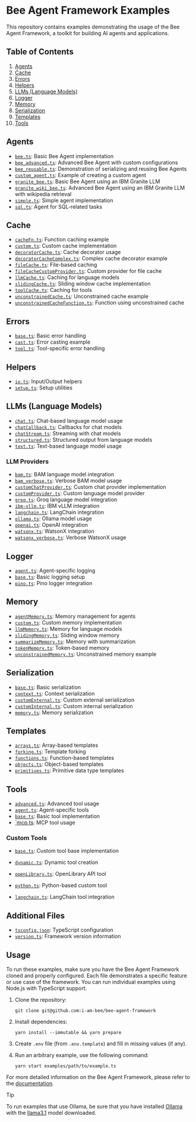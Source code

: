 # Bee Agent Framework Examples

This repository contains examples demonstrating the usage of the Bee Agent Framework, a toolkit for building AI agents and applications.

## Table of Contents

1. [Agents](#agents)
2. [Cache](#cache)
3. [Errors](#errors)
4. [Helpers](#helpers)
5. [LLMs (Language Models)](#llms-language-models)
6. [Logger](#logger)
7. [Memory](#memory)
8. [Serialization](#serialization)
9. [Templates](#templates)
10. [Tools](#tools)

## Agents

- [`bee.ts`](agents/bee.ts): Basic Bee Agent implementation
- [`bee_advanced.ts`](agents/bee_advanced.ts): Advanced Bee Agent with custom configurations
- [`bee_reusable.ts`](agents/bee_reusable.ts): Demonstration of serializing and reusing Bee Agents
- [`custom_agent.ts`](agents/custom_agent.ts): Example of creating a custom agent
- [`granite_bee.ts`](agents/granite/granite_bee.ts): Basic Bee Agent using an IBM Granite LLM
- [`granite_wiki_bee.ts`](agents/granite/granite_wiki_bee.ts): Advanced Bee Agent using an IBM Granite LLM with wikipedia retrieval
- [`simple.ts`](agents/simple.ts): Simple agent implementation
- [`sql.ts`](agents/sql.ts): Agent for SQL-related tasks

## Cache

- [`cacheFn.ts`](cache/cacheFn.ts): Function caching example
- [`custom.ts`](cache/custom.ts): Custom cache implementation
- [`decoratorCache.ts`](cache/decoratorCache.ts): Cache decorator usage
- [`decoratorCacheComplex.ts`](cache/decoratorCacheComplex.ts): Complex cache decorator example
- [`fileCache.ts`](cache/fileCache.ts): File-based caching
- [`fileCacheCustomProvider.ts`](cache/fileCacheCustomProvider.ts): Custom provider for file cache
- [`llmCache.ts`](cache/llmCache.ts): Caching for language models
- [`slidingCache.ts`](cache/slidingCache.ts): Sliding window cache implementation
- [`toolCache.ts`](cache/toolCache.ts): Caching for tools
- [`unconstrainedCache.ts`](cache/unconstrainedCache.ts): Unconstrained cache example
- [`unconstrainedCacheFunction.ts`](cache/unconstrainedCacheFunction.ts): Function using unconstrained cache

## Errors

- [`base.ts`](errors/base.ts): Basic error handling
- [`cast.ts`](errors/cast.ts): Error casting example
- [`tool.ts`](errors/tool.ts): Tool-specific error handling

## Helpers

- [`io.ts`](helpers/io.ts): Input/Output helpers
- [`setup.ts`](helpers/setup.ts): Setup utilities

## LLMs (Language Models)

- [`chat.ts`](llms/chat.ts): Chat-based language model usage
- [`chatCallback.ts`](llms/chatCallback.ts): Callbacks for chat models
- [`chatStream.ts`](llms/chatStream.ts): Streaming with chat models
- [`structured.ts`](llms/structured.ts): Structured output from language models
- [`text.ts`](llms/text.ts): Text-based language model usage

### LLM Providers

- [`bam.ts`](llms/providers/bam.ts): BAM language model integration
- [`bam_verbose.ts`](llms/providers/bam_verbose.ts): Verbose BAM model usage
- [`customChatProvider.ts`](llms/providers/customChatProvider.ts): Custom chat provider implementation
- [`customProvider.ts`](llms/providers/customProvider.ts): Custom language model provider
- [`groq.ts`](llms/providers/groq.ts): Groq language model integration
- [`ibm-vllm.ts`](llms/providers/ibm-vllm.ts): IBM vLLM integration
- [`langchain.ts`](llms/providers/langchain.ts): LangChain integration
- [`ollama.ts`](llms/providers/ollama.ts): Ollama model usage
- [`openai.ts`](llms/providers/openai.ts): OpenAI integration
- [`watsonx.ts`](llms/providers/watsonx.ts): WatsonX integration
- [`watsonx_verbose.ts`](llms/providers/watsonx_verbose.ts): Verbose WatsonX usage

## Logger

- [`agent.ts`](logger/agent.ts): Agent-specific logging
- [`base.ts`](logger/base.ts): Basic logging setup
- [`pino.ts`](logger/pino.ts): Pino logger integration

## Memory

- [`agentMemory.ts`](memory/agentMemory.ts): Memory management for agents
- [`custom.ts`](memory/custom.ts): Custom memory implementation
- [`llmMemory.ts`](memory/llmMemory.ts): Memory for language models
- [`slidingMemory.ts`](memory/slidingMemory.ts): Sliding window memory
- [`summarizeMemory.ts`](memory/summarizeMemory.ts): Memory with summarization
- [`tokenMemory.ts`](memory/tokenMemory.ts): Token-based memory
- [`unconstrainedMemory.ts`](memory/unconstrainedMemory.ts): Unconstrained memory example

## Serialization

- [`base.ts`](serialization/base.ts): Basic serialization
- [`context.ts`](serialization/context.ts): Context serialization
- [`customExternal.ts`](serialization/customExternal.ts): Custom external serialization
- [`customInternal.ts`](serialization/customInternal.ts): Custom internal serialization
- [`memory.ts`](serialization/memory.ts): Memory serialization

## Templates

- [`arrays.ts`](templates/arrays.ts): Array-based templates
- [`forking.ts`](templates/forking.ts): Template forking
- [`functions.ts`](templates/functions.ts): Function-based templates
- [`objects.ts`](templates/objects.ts): Object-based templates
- [`primitives.ts`](templates/primitives.ts): Primitive data type templates

## Tools

- [`advanced.ts`](tools/advanced.ts): Advanced tool usage
- [`agent.ts`](tools/agent.ts): Agent-specific tools
- [`base.ts`](tools/base.ts): Basic tool implementation
- [`mcp.ts](tools/mcp.ts): MCP tool usage

### Custom Tools

- [`base.ts`](tools/custom/base.ts): Custom tool base implementation
- [`dynamic.ts`](tools/custom/dynamic.ts): Dynamic tool creation
- [`openLibrary.ts`](tools/custom/openLibrary.ts): OpenLibrary API tool
- [`python.ts`](tools/custom/python.ts): Python-based custom tool

- [`langchain.ts`](tools/langchain.ts): LangChain tool integration

## Additional Files

- [`tsconfig.json`](tsconfig.json): TypeScript configuration
- [`version.ts`](version.ts): Framework version information

## Usage

To run these examples, make sure you have the Bee Agent Framework cloned and properly configured. Each file demonstrates a specific feature or use case of the framework. You can run individual examples using Node.js with TypeScript support.

1. Clone the repository:
   ```
   git clone git@github.com:i-am-bee/bee-agent-framework
   ```
2. Install dependencies:
   ```
   yarn install --immutable && yarn prepare
   ```
3. Create `.env` file (from `.env.template`) and fill in missing values (if any).

4. Run an arbitrary example, use the following command:

   ```
   yarn start examples/path/to/example.ts
   ```

For more detailed information on the Bee Agent Framework, please refer to the [documentation](../docs/README.md).

> [!TIP]
>
> To run examples that use Ollama, be sure that you have installed [Ollama](https://ollama.com) with the [llama3.1](https://ollama.com/library/llama3.1) model downloaded.
